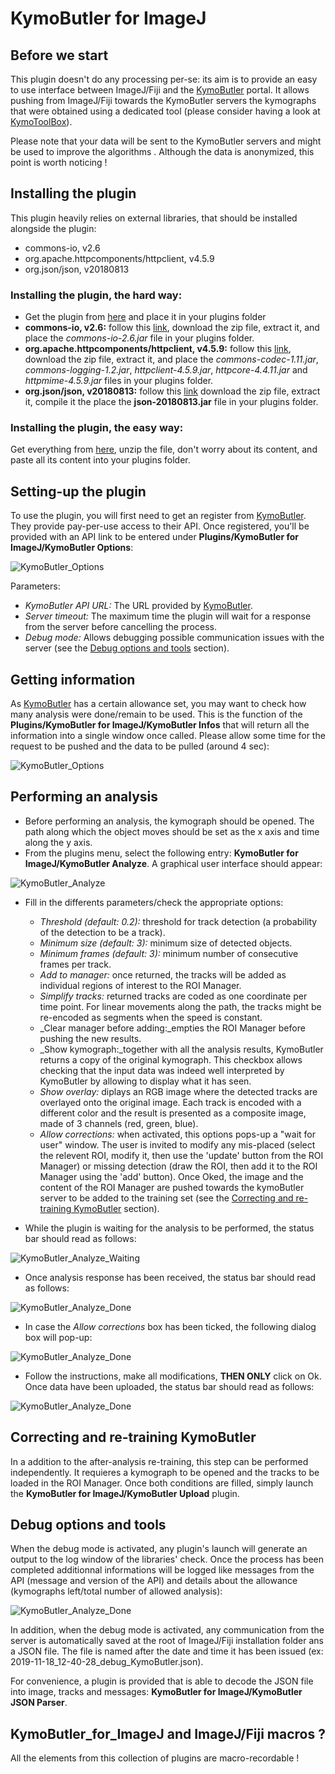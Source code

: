 # KymoButler for ImageJ


## Before we start
This plugin doesn't do any processing per-se: its aim is to provide an easy to use interface between ImageJ/Fiji and the [KymoButler](https://deepmirror.ai/software/kymobutler/) portal. It allows pushing from ImageJ/Fiji towards the KymoButler servers the kymographs that were obtained using a dedicated tool (please consider having a look at [KymoToolBox](https://github.com/fabricecordelieres/IJ-Plugin_KymoToolBox)).

Please note that your data will be sent to the KymoButler servers and might be used to improve the algorithms . Although the data is anonymized, this point is worth noticing !

## Installing the plugin
This plugin heavily relies on external libraries, that should be installed alongside the plugin:

* commons-io, v2.6
* org.apache.httpcomponents/httpclient, v4.5.9
* org.json/json, v20180813

### Installing the plugin, the hard way:

* Get the plugin from [here](https://github.com/fabricecordelieres/IJ-Plugin_KymoButler_for_ImageJ/releases/download/v1.0.0/KymoButler4IJ_.jar) and place it in your plugins folder
* __commons-io, v2.6:__ follow this [link](https://www-eu.apache.org/dist//commons/io/binaries/commons-io-2.6-bin.zip), download the zip file, extract it, and place the _commons-io-2.6.jar_ file in your plugins folder.
* __org.apache.httpcomponents/httpclient, v4.5.9:__ follow this [link](https://www-eu.apache.org/dist/httpcomponents/httpclient/binary/httpcomponents-client-4.5.9-bin.zip), download the zip file, extract it, and place the _commons-codec-1.11.jar_, _commons-logging-1.2.jar_, _httpclient-4.5.9.jar_, _httpcore-4.4.11.jar_ and _httpmime-4.5.9.jar_ files in your plugins folder.
* __org.json/json, v20180813:__ follow this [link](https://github.com/stleary/JSON-java/archive/20180813.zip) download the zip file, extract it, compile it the place the __json-20180813.jar__ file in your plugins folder.

### Installing the plugin, the easy way:
Get everything from [here](https://github.com/fabricecordelieres/IJ-Plugin_KymoButler_for_ImageJ/releases/download/v1.0.0/KymoButler4IJ-and-friends_v1.zip), unzip the file, don't worry about its content, and paste all its content into your plugins folder.


## Setting-up the plugin
To use the plugin, you will first need to get an register from [KymoButler](https://deepmirror.ai/software/kymobutler/). They provide pay-per-use access to their API. Once registered, you'll be provided with an API link to be entered under __Plugins/KymoButler for ImageJ/KymoButler Options__:

![KymoButler_Options](img/KymoButler_Options.png)

Parameters:

* _KymoButler API URL:_ The URL provided by [KymoButler](https://deepmirror.ai/software/kymobutler/).
* _Server timeout:_ The maximum time the plugin will wait for a response from the server before cancelling the process.
* _Debug mode:_ Allows debugging possible communication issues with the server (see the [Debug options and tools](#debug-options-and-tools) section).


## Getting information

As [KymoButler](https://deepmirror.ai/software/kymobutler/) has a certain allowance set, you may want to check how many analysis were done/remain to be used. This is the function of the __Plugins/KymoButler for ImageJ/KymoButler Infos__ that will return all the information into a single window once called. Please allow some time for the request to be pushed and the data to be pulled (around 4 sec):

![KymoButler_Options](img/KymoButler_Infos.png)


## Performing an analysis

* Before performing an analysis, the kymograph should be opened. The path along which the object moves should be set as the x axis and time along the y axis.
* From the plugins menu, select the following entry: __KymoButler for ImageJ/KymoButler Analyze__. A graphical user interface should appear:

![KymoButler_Analyze](img/KymoButler_Analyze.png)

* Fill in the differents parameters/check the appropriate options:
	* _Threshold (default: 0.2):_ threshold for track detection (a probability of the detection to be a track).
	* _Minimum size (default: 3):_ minimum size of detected objects.
	* _Minimum frames (default: 3):_ minimum number of consecutive frames per track.
	* _Add to manager:_ once returned, the tracks will be added as individual regions of interest to the ROI Manager.
	* _Simplify tracks:_ returned tracks are coded as one coordinate per time point. For linear movements along the path, the tracks might be re-encoded as segments when the speed is constant.
	* _Clear manager before adding:_empties the ROI Manager before pushing the new results.
	* _Show kymograph:_together with all the analysis results, KymoButler returns a copy of the original kymograph. This checkbox allows checking that the input data was indeed well interpreted by KymoButler by allowing to display what it has seen.
	* _Show overlay:_ diplays an RGB image where the detected tracks are overlayed onto the original image. Each track is encoded with a different color and the result is presented as a composite image, made of 3 channels (red, green, blue).
	* _Allow corrections:_ when activated, this options pops-up a "wait for user" window. The user is invited to modify any mis-placed (select the relevent ROI, modify it, then use the 'update' button from the ROI Manager) or missing detection (draw the ROI, then add it to the ROI Manager using the 'add' button). Once Oked, the image and the content of the ROI Manager are pushed towards the kymoButler server to be added to the training set (see the [Correcting and re-training KymoButler](#correcting-and-re-training-KymoButler) section).

* While the plugin is waiting for the analysis to be performed, the status bar should read as follows:

![KymoButler_Analyze_Waiting](img/KymoButler_Analyze_Waiting.png)

* Once analysis response has been received, the status bar should read as follows:

![KymoButler_Analyze_Done](img/KymoButler_Analyze_Done.png)

* In case the _Allow corrections_ box has been ticked, the following dialog box will pop-up:

![KymoButler_Analyze_Done](img/KymoButler_Analyze_Retrain.png)

* Follow the instructions, make all modifications, __THEN ONLY__ click on Ok. Once data have been uploaded, the status bar should read as follows:

![KymoButler_Analyze_Done](img/KymoButler_Analyze_Uploaded.png)
 

## Correcting and re-training KymoButler

In a addition to the after-analysis re-training, this step can be performed independently. It requieres a kymograph to be opened and the tracks to be loaded in the ROI Manager. Once both conditions are filled, simply launch the __KymoButler for ImageJ/KymoButler Upload__ plugin.


## Debug options and tools

When the debug mode is activated, any plugin's launch will generate an output to the log window of the libraries' check. Once the process has been completed additionnal informations will be logged like messages from the API (message and version of the API) and details about the allowance (kymographs left/total number of allowed analysis):

![KymoButler_Analyze_Done](img/KymoButler_Debug_Log.png)

In addition, when the debug mode is activated, any communication from the server is automatically saved at the root of ImageJ/Fiji installation folder ans a JSON file. The file is named after the date and time it has been issued (ex: 2019-11-18\_12-40-28\_debug\_KymoButler.json). 

For convenience, a plugin is provided that is able to decode the JSON file into image, tracks and messages: __KymoButler for ImageJ/KymoButler JSON Parser__.


## KymoButler\_for\_ImageJ and ImageJ/Fiji macros ?

All the elements from this collection of plugins are macro-recordable !
